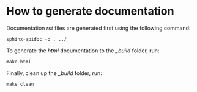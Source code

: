 # How to generate documentation

Documentation _rst_ files are generated first using the following command:

```
sphinx-apidoc -o . ../
```

To generate the _html_ documentation to the _\_build_ folder, run:

```
make html
```

Finally, clean up the _\_build_ folder, run:

```
make clean
```

